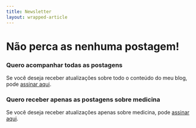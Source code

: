 ```yaml
---
title: Newsletter
layout: wrapped-article
---
```


# Não perca as nenhuma postagem!

### Quero acompanhar todas as postagens

Se você deseja receber atualizações sobre todo o conteúdo do meu blog, pode [assinar aqui](https://mosquildo.substack.com/welcome).

### Quero receber apenas as postagens sobre medicina

Se você deseja receber atualizações apenas sobre medicina, pode [assinar aqui](https://mosquildomed.substack.com/welcome).

